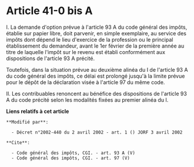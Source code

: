 # Article 41-0 bis A

I. La demande d'option prévue à l'article 93 A du code général des impôts, établie sur papier libre, doit parvenir, en simple
exemplaire, au service des impôts dont dépend le lieu d'exercice de la profession ou le principal établissement du demandeur,
avant le 1er février de la première année au titre de laquelle l'impôt sur le revenu est établi conformément aux dispositions
de l'article 93 A précité. 

Toutefois, dans la situation prévue au deuxième alinéa du I de l'article 93 A du code général des impôts, ce délai est
prolongé jusqu'à la limite prévue pour le dépôt de la déclaration visée à l'article 97 du même code. 

II. Les contribuables renoncent au bénéfice des dispositions de l'article 93 A du code précité selon les modalités fixées au
premier alinéa du I.

**Liens relatifs à cet article**

	**Modifié par**:

	  - Décret n°2002-440 du 2 avril 2002 - art. 1 () JORF 3 avril 2002

	**Cite**:

	  - Code général des impôts, CGI. - art. 93 A (V)
	  - Code général des impôts, CGI. - art. 97 (V)
